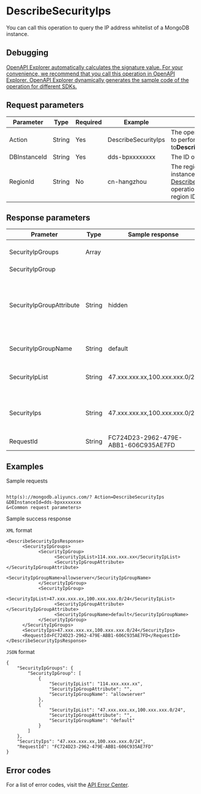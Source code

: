 # DescribeSecurityIps

You can call this operation to query the IP address whitelist of a MongoDB instance.

## Debugging

[OpenAPI Explorer automatically calculates the signature value. For your convenience, we recommend that you call this operation in OpenAPI Explorer. OpenAPI Explorer dynamically generates the sample code of the operation for different SDKs.](https://api.aliyun.com/#product=Dds&api=DescribeSecurityIps&type=RPC&version=2015-12-01)

## Request parameters

|Parameter|Type|Required|Example|Description|
|---------|----|--------|-------|-----------|
|Action|String|Yes|DescribeSecurityIps|The operation that you want to perform. Set the value to**DescribeSecurityIps**. |
|DBInstanceId|String|Yes|dds-bpxxxxxxxx|The ID of the instance. |
|RegionId|String|No|cn-hangzhou|The region ID of the instance. You can call the [DescribeDBInstanceAttribute](~~62010~~) operation to query the region ID of the instance. |

## Response parameters

|Prameter|Type|Sample response|Description|
|--------|----|---------------|-----------|
|SecurityIpGroups|Array| |The IP address whitelists. |
|SecurityIpGroup| | | |
|SecurityIpGroupAttribute|String|hidden|The attribute of the IP address whitelist. This value is empty by default. |
|SecurityIpGroupName|String|default|The name of the whitelist. |
|SecurityIpList|String|47.xxx.xxx.xx,100.xxx.xxx.0/24|The IP addresses in the whitelist. |
|SecurityIps|String|47.xxx.xxx.xx,100.xxx.xxx.0/24|The IP addresses in the default whitelist. |
|RequestId|String|FC724D23-2962-479E-ABB1-606C935AE7FD|The ID of the request. |

## Examples

Sample requests

```

http(s)://mongodb.aliyuncs.com/? Action=DescribeSecurityIps
&DBInstanceId=dds-bpxxxxxxxx
&<Common request parameters>

```

Sample success response

`XML` format

```
<DescribeSecurityIpsResponse>
      <SecurityIpGroups>
            <SecurityIpGroup>
                  <SecurityIpList>114.xxx.xxx.xx</SecurityIpList>
                  <SecurityIpGroupAttribute></SecurityIpGroupAttribute>
                  <SecurityIpGroupName>allowserver</SecurityIpGroupName>
            </SecurityIpGroup>
            <SecurityIpGroup>
                  <SecurityIpList>47.xxx.xxx.xx,100.xxx.xxx.0/24</SecurityIpList>
                  <SecurityIpGroupAttribute></SecurityIpGroupAttribute>
                  <SecurityIpGroupName>default</SecurityIpGroupName>
            </SecurityIpGroup>
      </SecurityIpGroups>
      <SecurityIps>47.xxx.xxx.xx,100.xxx.xxx.0/24</SecurityIps>
      <RequestId>FC724D23-2962-479E-ABB1-606C935AE7FD</RequestId>
</DescribeSecurityIpsResponse>
```

`JSON` format

```
{
    "SecurityIpGroups": {
        "SecurityIpGroup": [
            {
                "SecurityIpList": "114.xxx.xxx.xx",
                "SecurityIpGroupAttribute": "",
                "SecurityIpGroupName": "allowserver"
            },
            {
                "SecurityIpList": "47.xxx.xxx.xx,100.xxx.xxx.0/24",
                "SecurityIpGroupAttribute": "",
                "SecurityIpGroupName": "default"
            }
        ]
    },
    "SecurityIps": "47.xxx.xxx.xx,100.xxx.xxx.0/24",
    "RequestId": "FC724D23-2962-479E-ABB1-606C935AE7FD"
}
```

## Error codes

For a list of error codes, visit the [API Error Center](https://error-center.alibabacloud.com/status/product/Dds).

